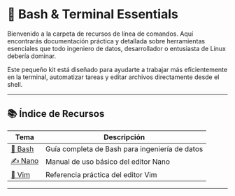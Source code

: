 # 🐚 Bash & Terminal Essentials

Bienvenido a la carpeta de recursos de línea de comandos. Aquí encontrarás documentación práctica y detallada sobre herramientas esenciales que todo ingeniero de datos, desarrollador o entusiasta de Linux debería dominar.

Este pequeño kit está diseñado para ayudarte a trabajar más eficientemente en la terminal, automatizar tareas y editar archivos directamente desde el shell.

---

## 📚 Índice de Recursos

| Tema                            | Descripción                                          |
|---------------------------------|------------------------------------------------------|
| [📘 Bash](./bash.md)            | Guía completa de Bash para ingeniería de datos       |
| [✍️ Nano](./nano.md)           | Manual de uso básico del editor Nano                 |
| [🧠 Vim](./vim.md)              | Referencia práctica del editor Vim                   |

---

